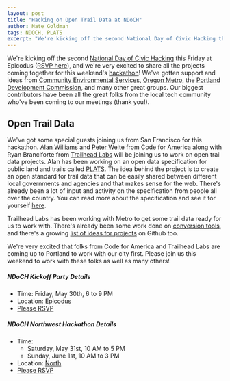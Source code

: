 ```yaml
---
layout: post
title: "Hacking on Open Trail Data at NDoCH"
author: Nate Goldman
tags: NDOCH, PLATS
excerpt: "We're kicking off the second National Day of Civic Hacking this Friday at Epicodus, and we're very excited to share all the projects coming together for this weekend's hackathon!"
---
```


We're kicking off the second [National Day of Civic Hacking](http://hackforchange.org/) this Friday at Epicodus ([RSVP here](http://www.eventbrite.com/e/kick-off-party-code-for-portland-national-day-of-civic-hacking-tickets-11593744201)), and we're very excited to share all the projects coming together for this weekend's [hackathon](http://www.meetup.com/Code-for-Portland/events/183102122/)! We've gotten support and ideas from [Community Environmental Services](http://www.pdx.edu/ces/home), [Oregon Metro](http://www.oregonmetro.gov/), the [Portland Development Commission](http://www.pdc.us/), and many other great groups. Our biggest contributors have been all the great folks from the local tech community who've been coming to our meetings (thank you!).

## Open Trail Data

We've got some special guests joining us from San Francisco for this hackathon. [Alan Williams](https://twitter.com/alanjosephwilli) and [Peter Welte](https://twitter.com/techieshark) from Code for America along with Ryan Branciforte from [Trailhead Labs](http://www.trailheadlabs.com/) will be joining us to work on open trail data projects. Alan has been working on an open data specification for public land and trails called [PLATS](http://codeforamerica.org/specifications/trails/). The idea behind the project is to create an open standard for trail data that can be easily shared between different local governments and agencies and that makes sense for the web. There's already been a lot of input and activity on the specification from people all over the country. You can read more about the specification and see it for yourself [here](http://codeforamerica.org/specifications/trails/).

Trailhead Labs has been working with Metro to get some trail data ready for us to work with. There's already been some work done on [conversion tools](https://github.com/codeforamerica/PLATS), and there's a growing [list of ideas for projects](https://github.com/codeforamerica/PLATS/issues?labels=hack+request&page=1&state=open) on Github too.

We're very excited that folks from Code for America and Trailhead Labs are coming up to Portland to work with our city first. Please join us this weekend to work with these folks as well as many others!

##### NDoCH Kickoff Party Details

* Time: Friday, May 30th, 6 to 9 PM
* Location: [Epicodus](http://calagator.org/venues/202394035)
* [Please RSVP](http://www.eventbrite.com/e/kick-off-party-code-for-portland-national-day-of-civic-hacking-tickets-11593744201)

##### NDoCH Northwest Hackathon Details

* Time:
  * Saturday, May 31st, 10 AM to 5 PM
  * Sunday, June 1st, 10 AM to 3 PM
* Location: [North](http://calagator.org/venues/202390939)
* [Please RSVP](http://www.meetup.com/Code-for-Portland/events/183102122/)
